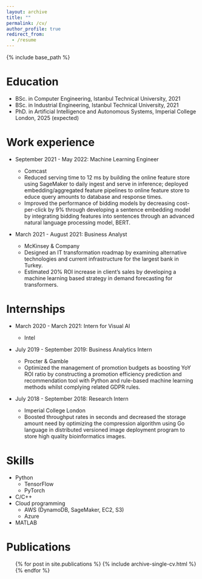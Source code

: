 ```yaml
---
layout: archive
title: ""
permalink: /cv/
author_profile: true
redirect_from:
  - /resume
---
```


{% include base_path %}

Education
======
* BSc. in Computer Engineering, Istanbul Technical University, 2021
* BSc. in Industrial Engineering, Istanbul Technical University, 2021
* PhD. in Artificial Intelligence and Autonomous Systems, Imperial College London, 2025 (expected)

Work experience
======
* September 2021 - May 2022: Machine Learning Engineer
  * Comcast
  * Reduced serving time to 12 ms by building the online feature store using SageMaker to daily ingest and serve in inference; deployed embedding/aggregated feature pipelines to online feature store to  educe query amounts to database and response times.
  * Improved the performance of bidding models by decreasing cost-per-click by 9% through developing a sentence embedding model by integrating bidding features into sentences through an advanced natural language processing model, BERT.

* March 2021 - August 2021: Business Analyst
  * McKinsey & Company
  * Designed an IT transformation roadmap by examining alternative technologies and current infrastructure for the largest bank in Turkey.
  * Estimated 20% ROI increase in client’s sales by developing a machine learning based strategy in demand forecasting for transformers.

Internships
======
* March 2020 - March 2021: Intern for Visual AI
  * Intel

* July 2019 - September 2019: Business Analytics Intern
  * Procter & Gamble
  * Optimized the management of promotion budgets as boosting YoY ROI ratio by constructing a promotion efficiency prediction and recommendation tool with Python and rule-based machine learning methods whilst complying related GDPR rules.

* July 2018 - September 2018: Research Intern
  * Imperial College London
  * Boosted throughput rates in seconds and decreased the storage amount need by optimizing the compression algorithm using Go language in distributed versioned image deployment program to store high quality bioinformatics images.

Skills
======
* Python
  * TensorFlow
  * PyTorch
* C/C++
* Cloud programming
  * AWS (DynamoDB, SageMaker, EC2, S3)
  * Azure
* MATLAB

Publications
======
  <ul>{% for post in site.publications %}
    {% include archive-single-cv.html %}
  {% endfor %}</ul>
  
<!-- Talks
======
  <ul>{% for post in site.talks %}
    {% include archive-single-talk-cv.html %}
  {% endfor %}</ul> -->
  
<!-- Teaching
======
  <ul>{% for post in site.teaching %}
    {% include archive-single-cv.html %}
  {% endfor %}</ul> -->
  
<!-- Service and leadership
======
* Currently signed in to 43 different slack teams -->

